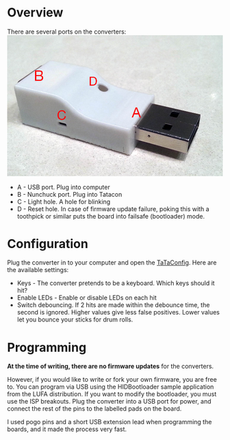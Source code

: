 # Overview
There are several ports on the converters:
![Tatacon overview](Tatacon.jpg)

* A - USB port. Plug into computer
* B - Nunchuck port. Plug into Tatacon
* C - Light hole. A hole for blinking
* D - Reset hole. In case of firmware update failure, poking this with a 
toothpick or similar puts the board into failsafe (bootloader) mode.

# Configuration
Plug the converter in to your computer and open the [TaTaConfig](https://chrome.google.com/webstore/detail/tataconfig/ndeibflmpllogilncdmoajadcopjkchg).
Here are the available settings:

* Keys - The converter pretends to be a keyboard. Which keys should it hit?
* Enable LEDs - Enable or disable LEDs on each hit
* Switch debouncing. If 2 hits are made within the debounce time, the second
is ignored. Higher values give less false positives. Lower values let you bounce
your sticks for drum rolls.

# Programming
**At the time of writing, there are no firmware updates** for the converters.

However, if you would like to write or fork your own firmware, you are free to.
You can program via USB using the HIDBootloader sample application from the
LUFA distribution. If you want to modify the bootloader, you must use the ISP
breakouts. Plug the converter into a USB port for power, and connect the rest
of the pins to the labelled pads on the board.

I used pogo pins and a short USB extension lead when programming the boards,
and it made the process very fast.